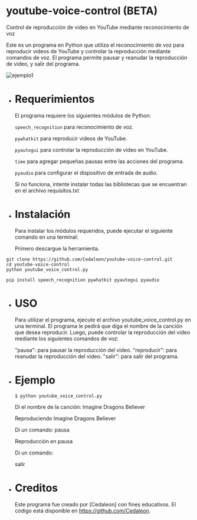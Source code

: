 # youtube-voice-control (BETA)
Control de reproducción de video en YouTube mediante reconocimiento de voz

Este es un programa en Python que utiliza el reconocimiento de voz para reproducir videos de YouTube y controlar la reproducción mediante comandos de voz. 
El programa permite pausar y reanudar la reproducción de video, y salir del programa.

![ejemplo1](https://user-images.githubusercontent.com/91538079/222335477-c77034d7-29d1-43c5-b381-fa84ffe55142.png)



- # Requerimientos

  El programa requiere los siguientes módulos de Python:

  ```speech_recognition```  para reconocimiento de voz.
  
  ```pywhatkit```           para reproducir videos de YouTube.
  
  ```pyautogui```           para controlar la reproducción de video en YouTube.
  
  ```time```                para agregar pequeñas pausas entre las acciones del programa.
  
  ```pyaudio```             para configurar el dispositivo de entrada de audio.
  
  Si no funciona, intente instalar todas las bibliotecas que se encuentran en el archivo requisitos.txt


- # Instalación
  Para instalar los módulos requeridos, puede ejecutar el siguiente comando en una terminal:
  
  Primero descargue la herramienta.

```
git clone https://github.com/Cedaleon/youtube-voice-control.git
cd youtube-voice-control
python youtube_voice_control.py
```

  ```
  pip install speech_recognition pywhatkit pyautogui pyaudio
  ```

- # USO
  Para utilizar el programa, ejecute el archivo youtube_voice_control.py en una terminal. El programa le pedirá que diga el nombre de la canción que desea reproducir.   Luego, puede controlar la reproducción del video mediante los siguientes comandos de voz:

  "pausa": para pausar la reproducción del video.
  "reproducir": para reanudar la reproducción del video.
  "salir": para salir del programa.

- # Ejemplo

  ```
  $ python youtube_voice_control.py
  ```
  
  Di el nombre de la canción:
  Imagine Dragons Believer
  
  Reproduciendo Imagine Dragons Believer
  
  Di un comando:
  pausa
  
  Reproducción en pausa
  
  Di un comando:
 
  salir

- # Creditos
  Este programa fue creado por [Cedaleon] con fines educativos. El código está disponible en https://github.com/Cedaleon.
